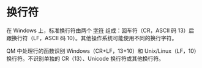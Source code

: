 # 换行符

在 Windows 上，标准换行符由两个 [字符](IDP_ASCII.md) 组成：回车符（CR，ASCII 码 13）后跟换行符（LF，ASCII 码 10）。其他操作系统可能使用不同的换行字符。

QM 中处理行的函数识别 Windows（CR+LF，13+10）和 Unix/Linux（LF，10）换行符。不识别单独的 CR（13）、Unicode 换行符或其他换行符。